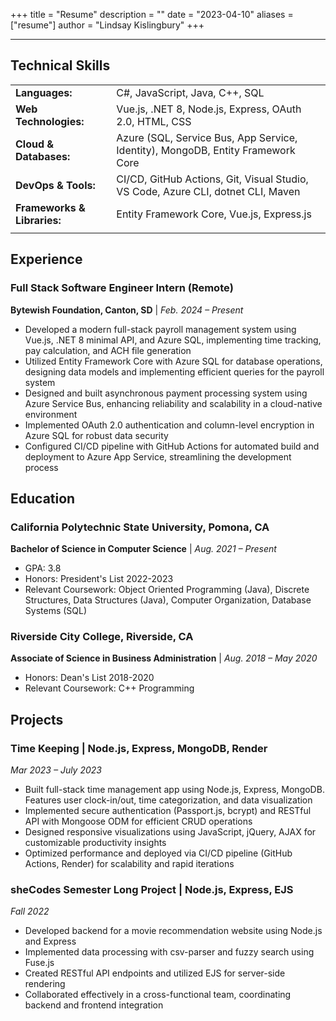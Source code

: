 +++
title = "Resume"
description = ""
date = "2023-04-10"
aliases = ["resume"]
author = "Lindsay Kislingbury"
+++

---

## Technical Skills

|                             |                                                                                  |
| --------------------------- | -------------------------------------------------------------------------------- |
| **Languages:**              | C#, JavaScript, Java, C++, SQL                                                   |
| **Web Technologies:**       | Vue.js, .NET 8, Node.js, Express, OAuth 2.0, HTML, CSS                           |
| **Cloud & Databases:**      | Azure (SQL, Service Bus, App Service, Identity), MongoDB, Entity Framework Core  |
| **DevOps & Tools:**         | CI/CD, GitHub Actions, Git, Visual Studio, VS Code, Azure CLI, dotnet CLI, Maven |
| **Frameworks & Libraries:** | Entity Framework Core, Vue.js, Express.js                                        |
|                             |

## Experience

### Full Stack Software Engineer Intern (Remote)

**Bytewish Foundation, Canton, SD** | _Feb. 2024 – Present_

- Developed a modern full-stack payroll management system using Vue.js, .NET 8 minimal API, and Azure SQL, implementing time tracking, pay calculation, and ACH file generation
- Utilized Entity Framework Core with Azure SQL for database operations, designing data models and implementing efficient queries for the payroll system
- Designed and built asynchronous payment processing system using Azure Service Bus, enhancing reliability and scalability in a cloud-native environment
- Implemented OAuth 2.0 authentication and column-level encryption in Azure SQL for robust data security
- Configured CI/CD pipeline with GitHub Actions for automated build and deployment to Azure App Service, streamlining the development process

## Education

### California Polytechnic State University, Pomona, CA

**Bachelor of Science in Computer Science** | _Aug. 2021 – Present_

- GPA: 3.8
- Honors: President's List 2022-2023
- Relevant Coursework: Object Oriented Programming (Java), Discrete Structures, Data Structures (Java), Computer Organization, Database Systems (SQL)

### Riverside City College, Riverside, CA

**Associate of Science in Business Administration** | _Aug. 2018 – May 2020_

- Honors: Dean's List 2018-2020
- Relevant Coursework: C++ Programming

## Projects

### Time Keeping | Node.js, Express, MongoDB, Render

_Mar 2023 – July 2023_

- Built full-stack time management app using Node.js, Express, MongoDB. Features user clock-in/out, time categorization, and data visualization
- Implemented secure authentication (Passport.js, bcrypt) and RESTful API with Mongoose ODM for efficient CRUD operations
- Designed responsive visualizations using JavaScript, jQuery, AJAX for customizable productivity insights
- Optimized performance and deployed via CI/CD pipeline (GitHub Actions, Render) for scalability and rapid iterations

### sheCodes Semester Long Project | Node.js, Express, EJS

_Fall 2022_

- Developed backend for a movie recommendation website using Node.js and Express
- Implemented data processing with csv-parser and fuzzy search using Fuse.js
- Created RESTful API endpoints and utilized EJS for server-side rendering
- Collaborated effectively in a cross-functional team, coordinating backend and frontend integration
